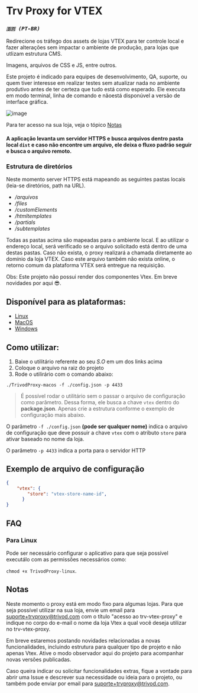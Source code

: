 # Trv Proxy for VTEX

### *`🇧🇷 (PT-BR)`*

Redirecione os tráfego dos assets de lojas VTEX para ter controle local e fazer alterações sem impactar o ambiente de produção, para lojas que utlizam estrutura CMS.

Imagens, arquivos de CSS e JS, entre outros. <!-- Liberte-se de Apps como Charles Proxy, Fiddler, Resource Override, Requestly.... -->

Este projeto é indicado para equipes de desenvolvimento, QA, suporte, ou quem tiver interesse em realizar testes sem atualizar nada no ambiente produtivo antes de ter certeza que tudo está como esperado. Ele executa em modo terminal, linha de comando e nãoestá disponúvel a versão de interface gráfica.

![image](https://user-images.githubusercontent.com/504327/125539104-38c4406c-a820-4146-ab30-a40ff0b057ab.png)

Para ter acesso na sua loja, veja o tópico [Notas](#Notas)

#### A aplicação levanta um servidor HTTPS e busca arquivos dentro pasta local `dist` e caso não encontre um arquivo, ele deixa o fluxo padrão seguir e busca o arquivo remoto. 


### Estrutura de diretórios

Neste momento server HTTPS está mapeando as seguintes pastas locais (leia-se diretórios, path na URL).

 - */arquivos*
 - */files*
 - */customElements*
 - */htmltemplates*
 - */partials*
 - */subtemplates*

Todas as pastas acima são mapeadas para o ambiente local. E ao utilizar o endereço local, será verificado se o arquivo solicitado está dentro de uma destas pastas. Caso não exista, o proxy realizará a chamada diretamente ao domínio da loja VTEX. Caso este arquivo também não exista online, o retorno comum da plataforma VTEX será entregue na requisição.

Obs: Este projeto não possui render dos componentes Vtex. Em breve novidades por aqui 😎.


## Disponível para as plataformas:
 
- [Linux](https://github.com/Trivod/trv-vtex-proxy/raw/master/bin/TrivodProxy-linux)
- [MacOS](https://github.com/Trivod/trv-vtex-proxy/raw/master/bin/TrivodProxy-macos)
- [Windows](https://github.com/Trivod/trv-vtex-proxy/raw/master/bin/TrivodProxy-win.exe)



## Como utilizar:
 1. Baixe o utilitário referente ao seu *S.O* em um dos links acima
 2. Coloque o arquivo na raiz do projeto
 3. Rode o utilirário com o comando abaixo:


```shell
./TrivodProxy-macos -f ./config.json -p 4433
```

> É possível rodar o utilitário sem o passar o arquivo de configuração como parâmetro. Dessa forma, ele busca a chave `vtex` dentro do **package.json**. Apenas crie a estrutura conforme o exemplo de configuração mais abaixo.

O parâmetro `-f ./config.json` **(pode ser qualquer nome)** indica o arquivo de configuração que deve possuir a chave `vtex` com o atributo `store` para ativar baseado no nome da loja.



O parâmetro `-p 4433` indica a porta para o servidor HTTP



## Exemplo de arquivo de configuração
```json
{
    "vtex": {
        "store": "vtex-store-name-id",
      }
}
```



## FAQ

### Para Linux

Pode ser necessário configurar o aplicativo para que seja possível executálo com as permissões necessários como:

`chmod +x TrivodProxy-linux`.


## Notas

Neste momento o proxy está em modo fixo para algumas lojas. Para que seja possível utilizar na sua loja, envie um email para suporte+trvproxy@trivod.com com o título "acesso ao trv-vtex-proxy" e indique no corpo do e-mail o nome da loja Vtex a qual você deseja utilizar no trv-vtex-proxy.

Em breve estaremos postando novidades relacionadas a novas funcionalidades, incluindo estrutura para qualquer tipo de projeto e não apenas Vtex. Ative o modo observador aqui do projeto para acompanhar novas versões publicadas.

Caso queira indicar ou solicitar funcionalidades extras, fique a vontade para abrir uma Issue e descrever sua necessidade ou ideia para o projeto, ou também pode enviar por email para suporte+trvproxy@trivod.com.
